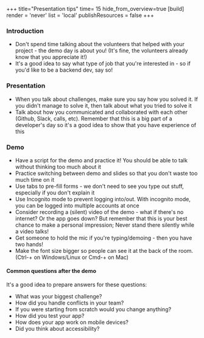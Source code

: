 +++
title="Presentation tips"
time= 15
hide_from_overview=true
[build]
  render = 'never'
  list = 'local'
  publishResources = false
+++

### Introduction

- Don't spend time talking about the volunteers that helped with your project - the demo day is about you! (It's fine, the volunteers already know that you appreciate it!)
- It's a good idea to say what type of job that you're interested in - so if you'd like to be a backend dev, say so!

### Presentation

- When you talk about challenges, make sure you say how you solved it. If you didn't manage to solve it, then talk about what you tried to solve it
- Talk about how you communicated and collaborated with each other (Github, Slack, calls, etc). Remember that this is a big part of a developer's day so it's a good idea to show that you have experience of this

### Demo

- Have a script for the demo and practice it! You should be able to talk without thinking too much about it
- Practice switching between demo and slides so that you don't waste too much time on it
- Use tabs to pre-fill forms - we don't need to see you type out stuff, especially if you don't explain it
- Use Incognito mode to prevent logging into/out. With incognito mode, you can be logged into multiple accounts at once
- Consider recording a (silent) video of the demo - what if there's no internet? Or the app goes down? But remember that this is your best chance to make a personal impression; Never stand there silently while a video talks!
- Get someone to hold the mic if you're typing/demoing - then you have two hands!
- Make the font size bigger so people can see it at the back of the room. (Ctrl-+ on Windows/Linux or Cmd-+ on Mac)

#### Common questions after the demo

It's a good idea to prepare answers for these questions:

- What was your biggest challenge?
- How did you handle conflicts in your team?
- If you were starting from scratch would you change anything?
- How did you test your app?
- How does your app work on mobile devices?
- Did you think about accessibility?
